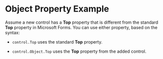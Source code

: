
# Object Property Example

Assume a new control has a  **Top** property that is different from the standard **Top** property in Microsoft Forms. You can use either property, based on the syntax:



-  `control.Top` uses the standard **Top** property.
    
-  `control.Object.Top` uses the **Top** property from the added control.
    

